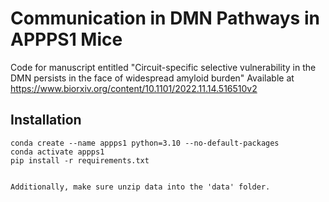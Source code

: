 # Communication in DMN Pathways in APPPS1 Mice

Code for manuscript entitled "Circuit-specific selective vulnerability in the DMN persists in the face of widespread amyloid burden" 
Available at https://www.biorxiv.org/content/10.1101/2022.11.14.516510v2


## Installation
```
conda create --name appps1 python=3.10 --no-default-packages
conda activate appps1
pip install -r requirements.txt


Additionally, make sure unzip data into the 'data' folder.
```
